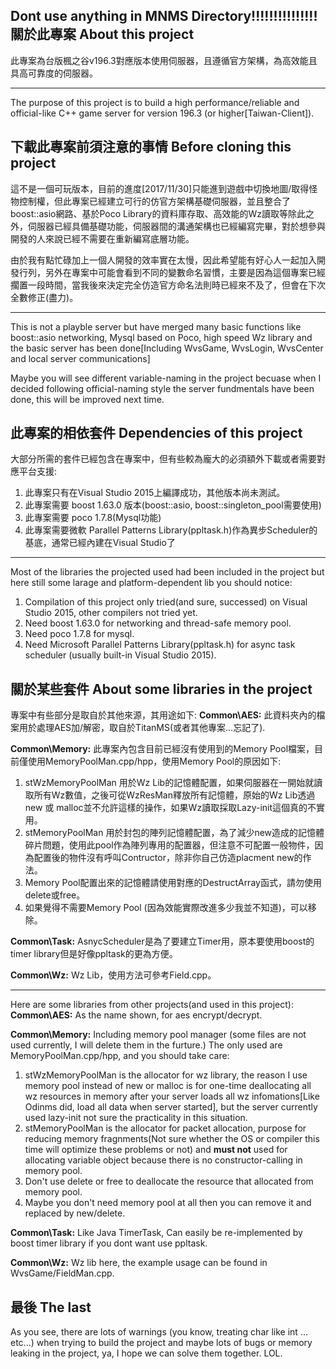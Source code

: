 Dont use anything in MNMS Directory!!!!!!!!!!!!!!!
關於此專案
About this project
----
此專案為台版楓之谷v196.3對應版本使用伺服器，且遵循官方架構，為高效能且具高可靠度的伺服器。


---

The purpose of this project is to build a high performance/reliable and official-like C++ game server for version 196.3 (or higher[Taiwan-Client]).

下載此專案前須注意的事情
Before cloning this project
----
這不是一個可玩版本，目前的進度[2017/11/30]只能進到遊戲中切換地圖/取得怪物控制權，但此專案已經建立可行的仿官方架構基礎伺服器，並且整合了boost::asio網路、基於Poco Library的資料庫存取、高效能的Wz讀取等除此之外，伺服器已經具備基礎功能，伺服器間的溝通架構也已經編寫完畢，對於想參與開發的人來說已經不需要在重新編寫底層功能。

由於我有點忙碌加上一個人開發的效率實在太慢，因此希望能有好心人一起加入開發行列，另外在專案中可能會看到不同的變數命名習慣，主要是因為這個專案已經擱置一段時間，當我後來決定完全仿造官方命名法則時已經來不及了，但會在下次全數修正(盡力)。

---

This is not a playble server but have merged many basic functions like boost::asio networking, Mysql based on Poco, high speed Wz library and the basic server has been done[Including WvsGame, WvsLogin, WvsCenter and local server communications]

Maybe you will see different variable-naming in the project becuase when I decided following official-naming style the server fundmentals have been done, this will be improved next time.

此專案的相依套件
Dependencies of this project
----
大部分所需的套件已經包含在專案中，但有些較為龐大的必須額外下載或者需要對應平台支援:
1. 此專案只有在Visual Studio 2015上編譯成功，其他版本尚未測試。
2. 此專案需要 boost 1.63.0 版本(boost::asio, boost::singleton_pool需要使用)
3. 此專案需要 poco 1.7.8(Mysql功能)
4. 此專案需要微軟 Parallel Patterns Library(ppltask.h)作為異步Scheduler的基底，通常已經內建在Visual Studio了


---

Most of the libraries the projected used had been included in the project but here still some larage and platform-dependent lib you should notice:
1. Compilation of this project only tried(and sure, successed) on Visual Studio 2015, other compilers not tried yet.
2. Need boost 1.63.0 for networking and thread-safe memory pool.
3. Need poco 1.7.8 for mysql.
4. Need Microsoft Parallel Patterns Library(ppltask.h) for async task scheduler (usually built-in Visual Studio 2015).

關於某些套件
About some libraries in the project
----
專案中有些部分是取自於其他來源，其用途如下:
**Common\AES:**
此資料夾內的檔案用於處理AES加/解密，取自於TitanMS(或者其他專案...忘記了).

**Common\Memory:**
此專案內包含目前已經沒有使用到的Memory Pool檔案，目前僅使用MemoryPoolMan.cpp/hpp，使用Memory Pool的原因如下:
1. stWzMemoryPoolMan 用於Wz Lib的記憶體配置，如果伺服器在一開始就讀取所有Wz數值，之後可從WzResMan釋放所有記憶體，原始的Wz Lib透過new 或 malloc並不允許這樣的操作，如果Wz讀取採取Lazy-init這個真的不實用。
2. stMemoryPoolMan 用於封包的陣列記憶體配置，為了減少new造成的記憶體碎片問題，使用此pool作為陣列專用的配置器，但注意不可配置一般物件，因為配置後的物件沒有呼叫Contructor，除非你自己仿造placment new的作法。
3. Memory Pool配置出來的記憶體請使用對應的DestructArray函式，請勿使用delete或free。
4. 如果覺得不需要Memory Pool (因為效能實際改進多少我並不知道)，可以移除。

**Common\Task:**
AsnycScheduler是為了要建立Timer用，原本要使用boost的timer library但是好像ppltask的更為方便。

**Common\Wz:**
Wz Lib，使用方法可參考Field.cpp。


---

Here are some libraries from other projects(and used in this project):
**Common\AES:**
As the name shown, for aes encrypt/decrypt.

**Common\Memory:**
Including memory pool manager (some files are not used currently, I will delete them in the furture.)
The only used are MemoryPoolMan.cpp/hpp, and you should take care:
1. stWzMemoryPoolMan is the allocator for wz library, the reason I use memory pool instead of new or malloc is for one-time deallocating all wz resources in memory after your server loads all wz infomations[Like Odinms did, load all data when server started], but the server currently used lazy-init not sure the practicality in this situation.
2. stMemoryPoolMan is the allocator for packet allocation, purpose for reducing memory fragnments(Not sure whether the OS or compiler this time will optimize these problems or not) and **must not** used for allocating variable object because  there is no constructor-calling in memory pool. 
3. Don't use delete or free to deallocate the resource that allocated from memory pool.
4. Maybe you don't need memory pool at all then you can remove it and replaced by new/delete.

**Common\Task:**
Like Java TimerTask, Can easily be re-implemented by boost timer library if you dont want use ppltask.

**Common\Wz:**
Wz lib here, the example usage can be found in WvsGame/FieldMan.cpp.


最後
The last
----
As you see, there are lots of warnings (you know, treating char like int ... etc...) when trying to build the project and maybe lots of bugs or memory leaking in the project, ya, I hope we can solve them together. LOL.
